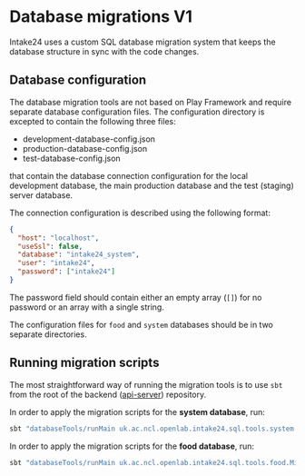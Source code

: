 # Database migrations V1

Intake24 uses a custom SQL database migration system that keeps the database structure in sync with the code changes.

## Database configuration

The database migration tools are not based on Play Framework and require separate database configuration files. The configuration directory is excepted to contain the following three files:

- development-database-config.json
- production-database-config.json
- test-database-config.json

that contain the database connection configuration for the local development database, the main production database and the test (staging) server database.

The connection configuration is described using the following format:

```json
{
  "host": "localhost",
  "useSsl": false,
  "database": "intake24_system",
  "user": "intake24",
  "password": ["intake24"]
}
```

The password field should contain either an empty array (`[]`) for no password or an array with a single string.

The configuration files for `food` and `system` databases should be in two separate directories.

## Running migration scripts

The most straightforward way of running the migration tools is to use `sbt` from the root of the backend ([api-server](https://github.com/intake24/api-server)) repository.

In order to apply the migration scripts for the **system database**, run:

```sh
sbt "databaseTools/runMain uk.ac.ncl.openlab.intake24.sql.tools.system MigrateSystemDatabase --db-config-dir [path to system database config dir]"
```

In order to apply the migration scripts for the **food database**, run:

```sh
sbt "databaseTools/runMain uk.ac.ncl.openlab.intake24.sql.tools.food.MigrateFoodDatabase --db-config-dir [path to food database config dir]"
```
